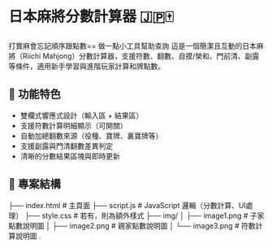 # 日本麻將分數計算器 🇯🇵🀄
打實麻會忘記順序跟點數== 做一點小工具幫助查詢
這是一個簡潔且互動的日本麻將（Riichi Mahjong）分數計算器，支援符數、翻數、自摸/榮和、門前清、副露等條件，適用新手學習與進階玩家計算和牌點數。

## 🔧 功能特色

- 雙欄式響應式設計（輸入區 + 結果區）
- 支援符數計算明細顯示（可開關）
- 自動加總翻數來源（役種、寶牌、裏寶牌等）
- 支援副露與門清翻數差異判定
- 清晰的分數結果區塊與即時更新

## 📁 專案結構
├── index.html # 主頁面
├── script.js # JavaScript 邏輯（分數計算、UI處理）
├── style.css # 若有，則為額外樣式
├── img/
│ ├── image1.png # 子家點數說明圖
│ ├── image2.png # 親家點數說明圖
│ └── image3.png # 符數計算說明圖
.